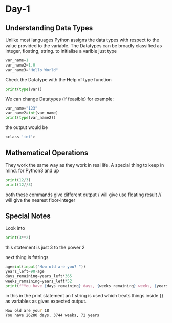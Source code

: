 # Day-1 

## Understanding Data Types 

Unlike most languages Python assigns the data types with respect to the value provided to the variable.
The Datatypes can be broadly classified as integer, floating, string.
to initialise a varible just type

```python
var_name=1
var_name2=1.0
var_name3="Hello World"
```
Check the Datatype with the Help of type function
```python
print(type(var))
```
We can change Datatypes (if feasible)
for example:

```python
var_name="123"
var_name2=int(var_name)
print(type(var_name2))
```
the output would be 
```sh
<class 'int'>
```
## Mathematical Operations

They work the same way as they work in real life.
A special thing to keep in mind. for Python3 and up

```python
print(12/3)
print(12//3)
```
both these commands give different output
/ will give use floating result
// will give the nearest floor-integer 

## Special Notes

Look into

```python
print(3**2)
```
this statement is just 3 to the power 2

next thing is fstrings
```python
age=int(input("How old are you? "))
years_left=90-age
days_remaining=years_left*365
weeks_remaining=years_left*52
print(f"You have {days_remaining} days, {weeks_remaining} weeks, {years_left} years")
```
in this in the print statement an f string is used which treats things inside {} as variables as gives expected output.

```sh
How old are you? 18
You have 26280 days, 3744 weeks, 72 years
```
